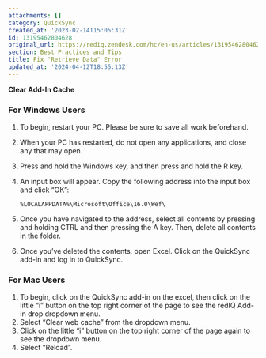 ```yaml
---
attachments: []
category: QuickSync
created_at: '2023-02-14T15:05:31Z'
id: 13195462804628
original_url: https://rediq.zendesk.com/hc/en-us/articles/13195462804628-Fix-Retrieve-Data-Error
section: Best Practices and Tips
title: Fix "Retrieve Data" Error
updated_at: '2024-04-12T18:55:13Z'
---
```


**Clear Add-In Cache**

### For Windows Users

1. To begin, restart your PC. Please be sure to save all work beforehand.
2. When your PC has restarted, do not open any applications, and close any that may open.
3. Press and hold the Windows key, and then press and hold the R key.
4. An input box will appear. Copy the following address into the input box and click “OK”:  

   ```
   %LOCALAPPDATA%\Microsoft\Office\16.0\Wef\
   ```
5. Once you have navigated to the address, select all contents by pressing and holding CTRL and then pressing the A key. Then, delete all contents in the folder.
6. Once you’ve deleted the contents, open Excel. Click on the QuickSync add-in and log in to QuickSync.

### For Mac Users

1. To begin, click on the QuickSync add-in on the excel, then click on the little “i” button on the top right corner of the page to see the redIQ Add-in drop dropdown menu.
2. Select “Clear web cache” from the dropdown menu.
3. Click on the little “i” button on the top right corner of the page again to see the dropdown menu.
4. Select “Reload”.